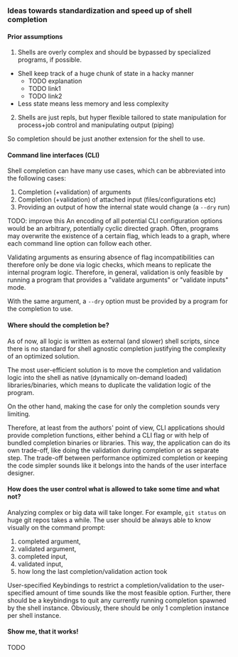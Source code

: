 ### Ideas towards standardization and speed up of shell completion

#### Prior assumptions
1. Shells are overly complex and should be bypassed by specialized programs, if possible.
 * Shell keep track of a huge chunk of state in a hacky manner
   + TODO explanation
   + TODO link1
   + TODO link2
 * Less state means less memory and less complexity
2. Shells are just repls, but hyper flexible tailored to state manipulation
   for process+job control and manipulating output (piping)

So completion should be just another extension for the shell to use.

#### Command line interfaces (CLI)

Shell completion can have many use cases, which can be abbreviated into the
following cases:
1. Completion (+validation) of arguments
2. Completion (+validation) of attached input (files/configurations etc)
3. Providing an output of how the internal state would change (a `--dry` run)

TODO: improve this
An encoding of all potential CLI configuration options would be an arbitrary,
potentially cyclic directed graph.
Often, programs may overwrite the existence of a certain flag, which leads to
a graph, where each command line option can follow each other.

Validating arguments as ensuring absence of flag incompatibilities can
therefore only be done via logic checks, which means to replicate the internal
program logic.
Therefore, in general, validation is only feasible by running a program that
provides a "validate arguments"  or "validate inputs" mode.

With the same argument, a `--dry` option must be provided by a program for the
completion to use.

#### Where should the completion be?

As of now, all logic is written as external (and slower) shell scripts,
since there is no standard for shell agnostic completion justifying the
complexity of an optimized solution.

The most user-efficient solution is to move the completion and validation
logic into the shell as native (dynamically on-demand loaded) libraries/binaries,
which means to duplicate the validation logic of the program.

On the other hand, making the case for only the completion sounds very limiting.

Therefore, at least from the authors' point of view, CLI applications should
provide completion functions, either behind a CLI flag or with help of bundled
completion binaries or libraries.
This way, the application can do its own trade-off, like doing the validation
during completion or as separate step.
The trade-off between performance optimized completion or keeping the code
simpler sounds like it belongs into the hands of the user interface designer.

#### How does the user control what is allowed to take some time and what not?

Analyzing complex or big data will take longer. For example, `git status` on huge
git repos takes a while.
The user should be always able to know visually on the command prompt:

1. completed argument,  
2. validated argument,  
3. completed input,  
4. validated input,  
5. how long the last completion/validation action took  

User-specified Keybindings to restrict a completion/validation to the 
user-specified amount of time sounds like the most feasible option.
Further, there should be a keybindings to quit any currently running completion
spawned by the shell instance.
Obviously, there should be only 1 completion instance per shell instance.

#### Show me, that it works!

TODO
